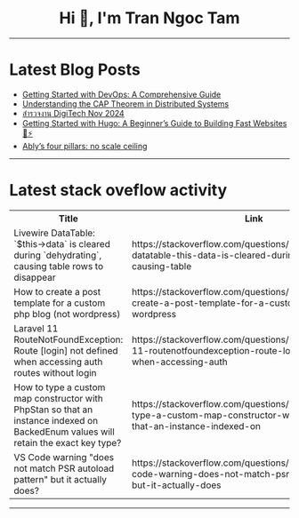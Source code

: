 <h1 align="center">Hi 👋, I'm Tran Ngoc Tam</h1>

---

# Latest Blog Posts 
<!-- BLOG-POST-LIST:START -->
- [Getting Started with DevOps: A Comprehensive Guide](https://dev.to/rohitg00/getting-started-with-devops-a-comprehensive-guide-5d45)
- [Understanding the CAP Theorem in Distributed Systems](https://dev.to/yasmine_ddec94f4d4/understanding-the-cap-theorem-in-distributed-systems-5230)
- [สำรวจงาน DigiTech Nov 2024](https://dev.to/ruxozheng/samrwcchngaan-digitech-nov-2024-584)
- [Getting Started with Hugo: A Beginner’s Guide to Building Fast Websites📜⚡](https://dev.to/hexadecimalsoftware/getting-started-with-hugo-a-beginners-guide-to-building-fast-websites-4a6p)
- [Ably’s four pillars: no scale ceiling](https://dev.to/ably/ablys-four-pillars-no-scale-ceiling-3j2j)
<!-- BLOG-POST-LIST:END -->

---

# Latest stack oveflow activity
<table>
  <tr><th>Title</th><th>Link</th></tr>
  <!-- STACKOVERFLOW:START --><tr><td>Livewire DataTable: `$this-&gt;data` is cleared during `dehydrating`, causing table rows to disappear</td><td>https://stackoverflow.com/questions/79210576/livewire-datatable-this-data-is-cleared-during-dehydrating-causing-table</td></tr><tr><td>How to create a post template for a custom php blog &lpar;not wordpress&rpar;</td><td>https://stackoverflow.com/questions/79210539/how-to-create-a-post-template-for-a-custom-php-blog-not-wordpress</td></tr><tr><td>Laravel 11 RouteNotFoundException: Route [login] not defined when accessing auth routes without login</td><td>https://stackoverflow.com/questions/79210519/laravel-11-routenotfoundexception-route-login-not-defined-when-accessing-auth</td></tr><tr><td>How to type a custom map constructor with PhpStan so that an instance indexed on BackedEnum values will retain the exact key type?</td><td>https://stackoverflow.com/questions/79210367/how-to-type-a-custom-map-constructor-with-phpstan-so-that-an-instance-indexed-on</td></tr><tr><td>VS Code warning &quot;does not match PSR autoload pattern&quot; but it actually does?</td><td>https://stackoverflow.com/questions/79210284/vs-code-warning-does-not-match-psr-autoload-pattern-but-it-actually-does</td></tr><!-- STACKOVERFLOW:END -->
</table>

---


